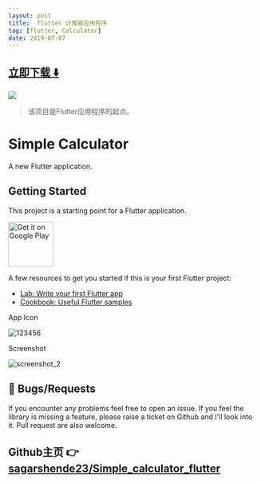 ```yaml
---
layout: post
title:  flutter 计算器应用程序
tag: [flutter, Calculator]
date: 2019-07-07
---
```


 


## [立即下载 ️⬇️ ](https://codeload.github.com/sagarshende23/Simple_calculator_flutter/zip/master) 


 
![](https://flutterawesome.com/content/images/2019/06/simplecalculator.jpg)
 
>
> 该项目是Flutter应用程序的起点。
>

 
# Simple Calculator

A new Flutter application.

## Getting Started

This project is a starting point for a Flutter application.

 <a href='https://play.google.com/store/apps/details?id=com.alltechsavvy.calculator'><img alt='Get it on Google Play' src='https://play.google.com/intl/en_us/badges/images/generic/en_badge_web_generic.png' height=90px/></a>

A few resources to get you started if this is your first Flutter project:

- [Lab: Write your first Flutter app](https://flutter.dev/docs/get-started/codelab)
- [Cookbook: Useful Flutter samples](https://flutter.dev/docs/cookbook)

App Icon

![123456](https://user-images.githubusercontent.com/43273993/58757269-1e4b9780-8527-11e9-90cb-48e65d06331a.png)


Screenshot

![screenshot_2](https://user-images.githubusercontent.com/43273993/58757317-06284800-8528-11e9-8c72-1e028daf8123.png)

## 🐛 Bugs/Requests #
If you encounter any problems feel free to open an issue. If you feel the library is missing a feature, please raise a ticket on Github and I'll look into it. Pull request are also welcome.

## Github主页 👉[sagarshende23/Simple_calculator_flutter](http://github.com/sagarshende23/Simple_calculator_flutter)